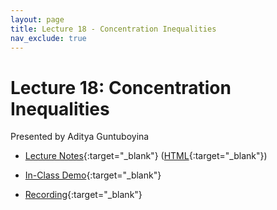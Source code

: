 ```yaml
---
layout: page
title: Lecture 18 - Concentration Inequalities
nav_exclude: true
---
```


# Lecture 18: Concentration Inequalities

Presented by Aditya Guntuboyina

- [Lecture Notes](https://data102.datahub.berkeley.edu/hub/user-redirect/git-pull?repo=https%3A%2F%2Fgithub.com%2Fds-102%2Ffa23-materials&urlpath=tree%2Ffa23-materials%2Flecture%2Flecture18%2FLectureEIGHTEENData102Fall2023.ipynb&branch=main){:target="_blank"} ([HTML](../../resources/assets/lectures/lec18/LectureEIGHTEENData102Fall2023.html){:target="_blank"})

- [In-Class Demo](https://data102.datahub.berkeley.edu/hub/user-redirect/git-pull?repo=https%3A%2F%2Fgithub.com%2Fds-102%2Ffa23-materials&urlpath=tree%2Ffa23-materials%2Flecture%2Flecture18%2FLectureEIGHTEENData102ClassVersion.ipynb&branch=main){:target="_blank"}

- [Recording](https://bcourses.berkeley.edu/courses/1526710/pages/lecture-18-concentration-inequalities){:target="_blank"}
